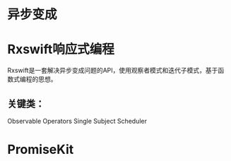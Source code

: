# 异步变成
# Rxswift响应式编程
Rxswift是一套解决异步变成问题的API，使用观察者模式和迭代子模式，基于函数式编程的思想。

## 关键类：
Observable
Operators
Single
Subject
Scheduler

# PromiseKit